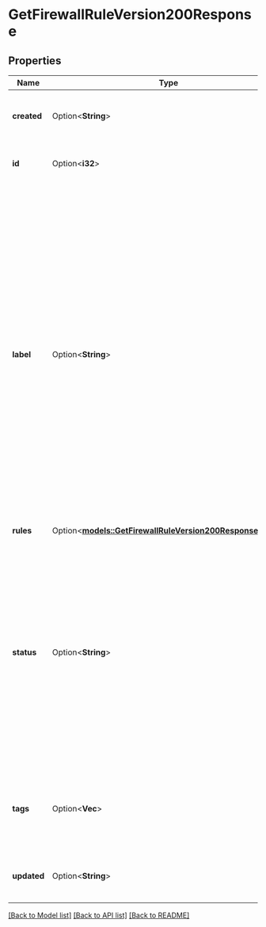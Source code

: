 # GetFirewallRuleVersion200Response

## Properties

Name | Type | Description | Notes
------------ | ------------- | ------------- | -------------
**created** | Option<**String**> | __Filterable__, __Read-only__ When this Firewall was created. | [optional][readonly]
**id** | Option<**i32**> | __Filterable__, __Read-only__ The Firewall's unique ID. | [optional][readonly]
**label** | Option<**String**> | __Filterable__ The Firewall's label, for display purposes only.  Firewall labels have the following constraints:    - Must begin and end with an alphanumeric character.   - May only consist of alphanumeric characters, hyphens (`-`), underscores (`_`) or periods (`.`).   - Cannot have two hyphens (`--`), underscores (`__`) or periods (`..`) in a row.   - Must be between 3 and 32 characters.   - Must be unique. | [optional]
**rules** | Option<[**models::GetFirewallRuleVersion200ResponseRules**](get_firewall_rule_version_200_response_rules.md)> |  | [optional]
**status** | Option<**String**> | __Read-only__ The status of this Firewall.    - When a Firewall is first created its status is `enabled`.   - Run the [Update a firewall](https://techdocs.akamai.com/linode-api/reference/put-firewall) operation to set a Firewall's status to `enabled` or `disabled`.   - Run the [Delete a firewall](https://techdocs.akamai.com/linode-api/reference/delete-firewall) operation to delete a Firewall. | [optional][readonly]
**tags** | Option<**Vec<String>**> | __Filterable__ An array of tags applied to this object. Tags are for organizational purposes only. | [optional]
**updated** | Option<**String**> | __Filterable__, __Read-only__ When this Firewall was last updated. | [optional][readonly]

[[Back to Model list]](../README.md#documentation-for-models) [[Back to API list]](../README.md#documentation-for-api-endpoints) [[Back to README]](../README.md)


